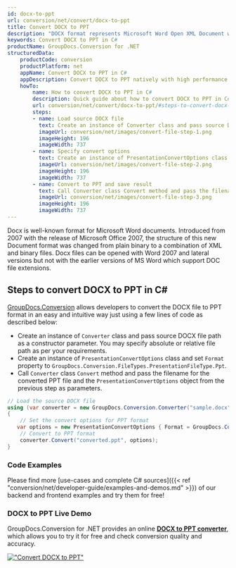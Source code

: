 ```yaml
---
id: docx-to-ppt
url: conversion/net/convert/docx-to-ppt
title: Convert DOCX to PPT
description: "DOCX format represents Microsoft Word Open XML Document with .docx extension. Learn how to convert DOCX to PPT file programmatically in C# language using GroupDocs.Conversion for .NET library."
keywords: Convert DOCX to PPT in C#
productName: GroupDocs.Conversion for .NET
structuredData:
    productCode: conversion
    productPlatform: net
    appName: Convert DOCX to PPT in C#
    appDescription: Convert DOCX to PPT natively with high performance using C# language and server side GroupDocs.Conversion for .NET APIs, without the use of any software like Microsoft or Open Office.
    howTo:
        name: How to convert DOCX to PPT in C# 
        description: Quick guide about how to convert DOCX to PPT in C# with high performance and accuracy.
        url: conversion/net/convert/docx-to-ppt/#steps-to-convert-docx-to-ppt-in-c
        steps:
        - name: Load source DOCX file 
          text: Create an instance of Converter class and pass source DOCX file path as a constructor parameter. You may specify absolute or relative file path as per your requirements. 
          imageUrl: conversion/net/images/convert-file-step-1.png
          imageHeight: 196
          imageWidth: 737
        - name: Specify convert options 
          text: Create an instance of PresentationConvertOptions class.
          imageUrl: conversion/net/images/convert-file-step-2.png
          imageHeight: 196
          imageWidth: 737
        - name: Convert to PPT and save result 
          text: Call Converter class Convert method and pass the filename for the converted HTML file and the PresentationConvertOptions object from the previous step as parameters.
          imageUrl: conversion/net/images/convert-file-step-3.png
          imageHeight: 196
          imageWidth: 737
---
```


Docx is well-known format for Microsoft Word documents. Introduced from 2007 with the release of Microsoft Office 2007, the structure of this new Document format was changed from plain binary to a combination of XML and binary files. Docx files can be opened with Word 2007 and lateral versions but not with the earlier versions of MS Word which support DOC file extensions.

## Steps to convert DOCX to PPT in C#

[GroupDocs.Conversion](https://products.groupdocs.com/conversion/net) allows developers to convert the DOCX file to PPT format in an easy and intuitive way just using a few lines of code as described below:

* Create an instance of `Converter` class and pass source DOCX file path as a constructor parameter. You may specify absolute or relative file path as per your requirements. 
* Create an instance of `PresentationConvertOptions` class and set `Format` property to `GroupDocs.Conversion.FileTypes.PresentationFileType.Ppt`.
* Call `Converter` class `Convert` method and pass the filename for the converted PPT file and the `PresentationConvertOptions` object from the previous step as parameters.

```csharp
// Load the source DOCX file
using (var converter = new GroupDocs.Conversion.Converter("sample.docx"))
{
    // Set the convert options for PPT format
   var options = new PresentationConvertOptions { Format = GroupDocs.Conversion.FileTypes.PresentationFileType.Ppt };
    // Convert to PPT format
    converter.Convert("converted.ppt", options);
}
```

### Code Examples

Please find more [use-cases and complete C# sources]({{< ref "conversion/net/developer-guide/examples-and-demos.md" >}}) of our backend and frontend examples and try them for free!

### DOCX to PPT Live Demo

GroupDocs.Conversion for .NET provides an online [**DOCX to PPT converter**](https://products.groupdocs.app/conversion/docx-to-ppt), which allows you to try it for free and check conversion quality and accuracy.

[!["Convert DOCX to PPT"](conversion/net/images/convert-to-ppt/convert-docx-to-ppt.png)](https://products.groupdocs.app/conversion/docx-to-ppt)
